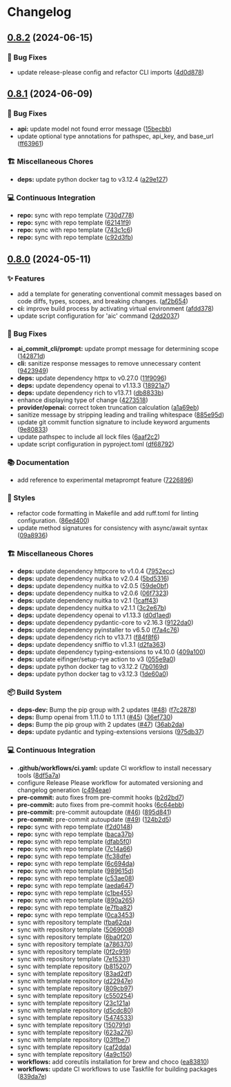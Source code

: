 # Changelog

## [0.8.2](https://github.com/liblaf/ai-commit-cli/compare/v0.8.1...v0.8.2) (2024-06-15)


### 🐛 Bug Fixes

* update release-please config and refactor CLI imports ([4d0d878](https://github.com/liblaf/ai-commit-cli/commit/4d0d878ff70cb6e4f3bb76595df3ed01d711d316))

## [0.8.1](https://github.com/liblaf/ai-commit-cli/compare/v0.8.0...v0.8.1) (2024-06-09)

### 🐛 Bug Fixes

- **api:** update model not found error message ([15becbb](https://github.com/liblaf/ai-commit-cli/commit/15becbb76516d1d77ec8f8fe5defbab7b92e73c0))
- update optional type annotations for pathspec, api_key, and base_url ([ff63961](https://github.com/liblaf/ai-commit-cli/commit/ff639617e133e6a0b2427e3c2220fcf70babada8))

### 🏗 Miscellaneous Chores

- **deps:** update python docker tag to v3.12.4 ([a29e127](https://github.com/liblaf/ai-commit-cli/commit/a29e12727a6d627415d77780ea22ff0b90c4dda3))

### 💻 Continuous Integration

- **repo:** sync with repo template ([730d778](https://github.com/liblaf/ai-commit-cli/commit/730d778c94009e0b8242ade78fbf600a39bf8e92))
- **repo:** sync with repo template ([62141f9](https://github.com/liblaf/ai-commit-cli/commit/62141f999ff04a6a7625dcbda2be1ea9b6f774d8))
- **repo:** sync with repo template ([743c1c6](https://github.com/liblaf/ai-commit-cli/commit/743c1c675fd239ee1ae4bf75f0af4b6dd672e3a4))
- **repo:** sync with repo template ([c92d3fb](https://github.com/liblaf/ai-commit-cli/commit/c92d3fb1594be167e752942016b57922ff798051))

## [0.8.0](https://github.com/liblaf/ai-commit-cli/compare/v0.7.0...v0.8.0) (2024-05-11)

### ✨ Features

- add a template for generating conventional commit messages based on code diffs, types, scopes, and breaking changes. ([af2b654](https://github.com/liblaf/ai-commit-cli/commit/af2b6548789893e7d08077bdd5a63816f91bf181))
- **ci:** improve build process by activating virtual environment ([afdd378](https://github.com/liblaf/ai-commit-cli/commit/afdd3787f83c8d9b076ec2aa4c86e2809a1b9477))
- update script configuration for 'aic' command ([2dd2037](https://github.com/liblaf/ai-commit-cli/commit/2dd20373bacb40961c8d1e7412db64255f308954))

### 🐛 Bug Fixes

- **ai_commit_cli/prompt:** update prompt message for determining scope ([142871d](https://github.com/liblaf/ai-commit-cli/commit/142871d44d66ceae2c07f1697dcd6bb4e6610020))
- **cli:** sanitize response messages to remove unnecessary content ([9423949](https://github.com/liblaf/ai-commit-cli/commit/9423949c9cf193ba4e2bab985e90d30761e18e17))
- **deps:** update dependency httpx to v0.27.0 ([11f9096](https://github.com/liblaf/ai-commit-cli/commit/11f90966a6593ca7d99f3f5cbcd15a3aa6019f49))
- **deps:** update dependency openai to v1.13.3 ([18921a7](https://github.com/liblaf/ai-commit-cli/commit/18921a70dbc418ec75790672377d1c9993708333))
- **deps:** update dependency rich to v13.7.1 ([db8833b](https://github.com/liblaf/ai-commit-cli/commit/db8833b858229380d0ff241b4c6d47f12c97dec6))
- enhance displaying type of change ([4273518](https://github.com/liblaf/ai-commit-cli/commit/4273518cf94e3fc2a5081f4192f666c5768d3300))
- **provider/openai:** correct token truncation calculation ([a1a69eb](https://github.com/liblaf/ai-commit-cli/commit/a1a69ebb23e984fd185c7d287782e48bb0d6fc01))
- sanitize message by stripping leading and trailing whitespace ([885e95d](https://github.com/liblaf/ai-commit-cli/commit/885e95df3d435fd3df1d46d3f2f315ffe0fd5139))
- update git commit function signature to include keyword arguments ([9e80833](https://github.com/liblaf/ai-commit-cli/commit/9e80833258b8c6e1622df83787f24ba4ca306070))
- update pathspec to include all lock files ([6aaf2c2](https://github.com/liblaf/ai-commit-cli/commit/6aaf2c2bfdb85656fd0394eeccc706342f101be1))
- update script configuration in pyproject.toml ([df68792](https://github.com/liblaf/ai-commit-cli/commit/df687927c24529c89a5156f3fe9d0d43e316c6fa))

### 📚 Documentation

- add reference to experimental metaprompt feature ([7226896](https://github.com/liblaf/ai-commit-cli/commit/7226896be992cbf3be3d54c4fd879181bcb5654d))

### 🎨 Styles

- refactor code formatting in Makefile and add ruff.toml for linting configuration. ([86ed400](https://github.com/liblaf/ai-commit-cli/commit/86ed4005c5dd0fbd4db886e77704dc93a976ce64))
- update method signatures for consistency with async/await syntax ([09a8936](https://github.com/liblaf/ai-commit-cli/commit/09a89367528909e883ace2ecd73aa3db0c9d5c4f))

### 🏗 Miscellaneous Chores

- **deps:** update dependency httpcore to v1.0.4 ([7952ecc](https://github.com/liblaf/ai-commit-cli/commit/7952ecc782d84bd3d629daed20775fbc6a120196))
- **deps:** update dependency nuitka to v2.0.4 ([5bd5316](https://github.com/liblaf/ai-commit-cli/commit/5bd5316e05da406b717558eb64f8c8393f14fd55))
- **deps:** update dependency nuitka to v2.0.5 ([59de0bf](https://github.com/liblaf/ai-commit-cli/commit/59de0bfd49f586756108eefc279b5d7efb6678b9))
- **deps:** update dependency nuitka to v2.0.6 ([06f7323](https://github.com/liblaf/ai-commit-cli/commit/06f7323a383c6aa0e8e02ea7b1eb517795bf7616))
- **deps:** update dependency nuitka to v2.1 ([1caff43](https://github.com/liblaf/ai-commit-cli/commit/1caff43c228938ba35c543066164ee7b28650331))
- **deps:** update dependency nuitka to v2.1.1 ([3c2e67b](https://github.com/liblaf/ai-commit-cli/commit/3c2e67bd28a9a88fb4eccd0a5a83c095304ad3d2))
- **deps:** update dependency openai to v1.13.3 ([d0d1aed](https://github.com/liblaf/ai-commit-cli/commit/d0d1aed0fa389aaafc21d055c0c0353577d9f1b6))
- **deps:** update dependency pydantic-core to v2.16.3 ([9122da0](https://github.com/liblaf/ai-commit-cli/commit/9122da099ca8a6facdb32b87b8c53d19f777abfb))
- **deps:** update dependency pyinstaller to v6.5.0 ([f7a4c76](https://github.com/liblaf/ai-commit-cli/commit/f7a4c7676f684a8a8825811410fed8ab6611c719))
- **deps:** update dependency rich to v13.7.1 ([f84f8f6](https://github.com/liblaf/ai-commit-cli/commit/f84f8f633dfd2f5d6c0f5b6f1fd9af1699de6733))
- **deps:** update dependency sniffio to v1.3.1 ([d2fa363](https://github.com/liblaf/ai-commit-cli/commit/d2fa3630c838cbf0f37ff3e2d54b141209a4b0d1))
- **deps:** update dependency typing-extensions to v4.10.0 ([409a100](https://github.com/liblaf/ai-commit-cli/commit/409a100ee62c058d7036f013d24a27fce175a84a))
- **deps:** update eifinger/setup-rye action to v3 ([055e9a0](https://github.com/liblaf/ai-commit-cli/commit/055e9a0bdebeeccde02ab994dbb6d72524bcb5fe))
- **deps:** update python docker tag to v3.12.2 ([7b0169d](https://github.com/liblaf/ai-commit-cli/commit/7b0169dfbf9eaf89998f85de1836017a115b5caa))
- **deps:** update python docker tag to v3.12.3 ([1de60a0](https://github.com/liblaf/ai-commit-cli/commit/1de60a0b2f0802116d08bece732dae88577245c5))

### 📦 Build System

- **deps-dev:** Bump the pip group with 2 updates ([#48](https://github.com/liblaf/ai-commit-cli/issues/48)) ([f7c2878](https://github.com/liblaf/ai-commit-cli/commit/f7c2878c260fb64a11103078bc6c635d336b31f2))
- **deps:** Bump openai from 1.11.0 to 1.11.1 ([#45](https://github.com/liblaf/ai-commit-cli/issues/45)) ([36ef730](https://github.com/liblaf/ai-commit-cli/commit/36ef730818729d5c11cd6c8d8b00f267167c951e))
- **deps:** Bump the pip group with 2 updates ([#47](https://github.com/liblaf/ai-commit-cli/issues/47)) ([36ab2da](https://github.com/liblaf/ai-commit-cli/commit/36ab2da7d20e06cac4ce7a48e128b139491eb637))
- **deps:** update pydantic and typing-extensions versions ([975db37](https://github.com/liblaf/ai-commit-cli/commit/975db37c15306f8c1eb53245b46739c46cc97103))

### 💻 Continuous Integration

- **.github/workflows/ci.yaml:** update CI workflow to install necessary tools ([8df5a7a](https://github.com/liblaf/ai-commit-cli/commit/8df5a7af65579787a40b59f0ebe4ef5af7c39218))
- configure Release Please workflow for automated versioning and changelog generation ([c494eae](https://github.com/liblaf/ai-commit-cli/commit/c494eae3e8b0e953a9c4c2e758a3ba8bcc79af3b))
- **pre-commit:** auto fixes from pre-commit hooks ([b2d2bd7](https://github.com/liblaf/ai-commit-cli/commit/b2d2bd76c7d078068b5b7b5d95ea88ce3e390717))
- **pre-commit:** auto fixes from pre-commit hooks ([6c64ebb](https://github.com/liblaf/ai-commit-cli/commit/6c64ebb8698a44c8581542ce7fe90614f51d6baa))
- **pre-commit:** pre-commit autoupdate ([#46](https://github.com/liblaf/ai-commit-cli/issues/46)) ([895d841](https://github.com/liblaf/ai-commit-cli/commit/895d84193bb6b86b47238c408718b31d38675285))
- **pre-commit:** pre-commit autoupdate ([#49](https://github.com/liblaf/ai-commit-cli/issues/49)) ([124b2d5](https://github.com/liblaf/ai-commit-cli/commit/124b2d556f452bc46c742dfd570c43a3674e330b))
- **repo:** sync with repo template ([f2d0148](https://github.com/liblaf/ai-commit-cli/commit/f2d01488183f639c5d81483d867cb59abf9083db))
- **repo:** sync with repo template ([baca37b](https://github.com/liblaf/ai-commit-cli/commit/baca37b4f3271a2535f6eb45b9841154c727f26a))
- **repo:** sync with repo template ([dfab5f0](https://github.com/liblaf/ai-commit-cli/commit/dfab5f00f1e104cb670e3bdc5b048e907141d508))
- **repo:** sync with repo template ([7c14a66](https://github.com/liblaf/ai-commit-cli/commit/7c14a66eeeab1acbe9557ee9268565c34772a0ec))
- **repo:** sync with repo template ([fc38dfe](https://github.com/liblaf/ai-commit-cli/commit/fc38dfe6b451f70eaf022e2b9f078c2ab6a92c05))
- **repo:** sync with repo template ([6c694da](https://github.com/liblaf/ai-commit-cli/commit/6c694daea625977a3b7e52da6b9c8be72b974a44))
- **repo:** sync with repo template ([989615d](https://github.com/liblaf/ai-commit-cli/commit/989615d7b34c8b48ea360a687aca8d98d2838639))
- **repo:** sync with repo template ([c53ae08](https://github.com/liblaf/ai-commit-cli/commit/c53ae0839d56ff2476c96f84734799494ba58205))
- **repo:** sync with repo template ([aeda647](https://github.com/liblaf/ai-commit-cli/commit/aeda6473dabd9b206b94b16a4fa5993ed1f469f3))
- **repo:** sync with repo template ([c1be455](https://github.com/liblaf/ai-commit-cli/commit/c1be455ffa7e53ee1a472c4810ba1a0ed5d12c3a))
- **repo:** sync with repo template ([890a265](https://github.com/liblaf/ai-commit-cli/commit/890a26511a5280c7f08f3acc16ed783e4352d907))
- **repo:** sync with repo template ([e7fba82](https://github.com/liblaf/ai-commit-cli/commit/e7fba82444c845b488b61ae8ffabce222a342825))
- **repo:** sync with repo template ([0ca3453](https://github.com/liblaf/ai-commit-cli/commit/0ca345335381bbd576b8e64a3fd0473546787295))
- sync with repository template ([fba62da](https://github.com/liblaf/ai-commit-cli/commit/fba62da717c2e1bdba5fc04c26ca33253b1cade4))
- sync with repository template ([5069008](https://github.com/liblaf/ai-commit-cli/commit/506900873ff09782f384057ef5fee528effa3927))
- sync with repository template ([6ba0f20](https://github.com/liblaf/ai-commit-cli/commit/6ba0f20e29af5f4c7f96845c794b48a454d55c39))
- sync with repository template ([a786370](https://github.com/liblaf/ai-commit-cli/commit/a7863704152113b1bc8865eda6a4d0aa5c47cfce))
- sync with repository template ([0f2c919](https://github.com/liblaf/ai-commit-cli/commit/0f2c9190608ea57408729eccb7dfbc7975031f25))
- sync with repository template ([7e15331](https://github.com/liblaf/ai-commit-cli/commit/7e15331f6c67d3f4b2181c7e252b8ec7278b626a))
- sync with template repository ([b815207](https://github.com/liblaf/ai-commit-cli/commit/b815207c056832b9a19fa42633225d7236a48803))
- sync with template repository ([83ad2df](https://github.com/liblaf/ai-commit-cli/commit/83ad2dfaa07dbe889e7aefeb13f79372f57d316b))
- sync with template repository ([d22947e](https://github.com/liblaf/ai-commit-cli/commit/d22947e3437a36fc28fb7b126c92344fe2cc505d))
- sync with template repository ([809cb97](https://github.com/liblaf/ai-commit-cli/commit/809cb97a95250fecae7d495b1d763a8bbd91a5e4))
- sync with template repository ([c550254](https://github.com/liblaf/ai-commit-cli/commit/c5502542e9cf1bbb62ee9b02d8b8111c367384b2))
- sync with template repository ([23c121a](https://github.com/liblaf/ai-commit-cli/commit/23c121ad6b87d7177f74ba6dac6715d31b6a9b4b))
- sync with template repository ([d5cdc80](https://github.com/liblaf/ai-commit-cli/commit/d5cdc80aa9009bdd571a3f233498264076b17e34))
- sync with template repository ([5474533](https://github.com/liblaf/ai-commit-cli/commit/5474533789e280a417c57d918b87c07dbe454d4c))
- sync with template repository ([150791d](https://github.com/liblaf/ai-commit-cli/commit/150791d863c64a88d66a3a0541873ffc18d2eba4))
- sync with template repository ([623a276](https://github.com/liblaf/ai-commit-cli/commit/623a27636ed7579791d71ddfd52d84fdf3afe61b))
- sync with template repository ([03ffbe7](https://github.com/liblaf/ai-commit-cli/commit/03ffbe75eafe5d8edaf412c833315eca38fc1b4a))
- sync with template repository ([caf2dda](https://github.com/liblaf/ai-commit-cli/commit/caf2dda6786271292a907d811fcf3e038d1228c7))
- sync with template repository ([4a9c150](https://github.com/liblaf/ai-commit-cli/commit/4a9c15086bebc5e0ff88518fa2e1eda62f01527a))
- **workflows:** add coreutils installation for brew and choco ([ea83810](https://github.com/liblaf/ai-commit-cli/commit/ea838106f17c910203c01cf6e17e63165d7cfc29))
- **workflows:** update CI workflows to use Taskfile for building packages ([839da7e](https://github.com/liblaf/ai-commit-cli/commit/839da7ebca2acb7ab61f49a75c03f1c2cbb03729))
